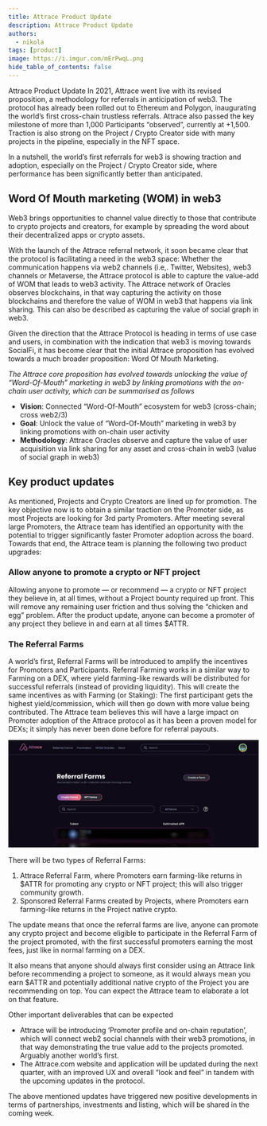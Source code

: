```yaml
---
title: Attrace Product Update
description: Attrace Product Update
authors:
  - nikola
tags: [product]
image: https://i.imgur.com/mErPwqL.png
hide_table_of_contents: false
---
```


Attrace Product Update
In 2021, Attrace went live with its revised proposition, a methodology for referrals in anticipation of web3. The protocol has already been rolled out to Ethereum and Polygon, inaugurating the world’s first cross-chain trustless referrals. Attrace also passed the key milestone of more than 1,000 Participants “observed”, currently at +1,500. Traction is also strong on the Project / Crypto Creator side with many projects in the pipeline, especially in the NFT space.


In a nutshell, the world’s first referrals for web3 is showing traction and adoption, especially on the Project / Crypto Creator side, where performance has been significantly better than anticipated.
<!--truncate-->
## Word Of Mouth marketing (WOM) in web3

Web3 brings opportunities to channel value directly to those that contribute to crypto projects and creators, for example by spreading the word about their decentralized apps or crypto assets.

With the launch of the Attrace referral network, it soon became clear that the protocol is facilitating a need in the web3 space: Whether the communication happens via web2 channels (i.e,. Twitter, Websites), web3 channels or Metaverse, the Attrace protocol is able to capture the value-add of WOM that leads to web3 activity. The Attrace network of Oracles observes blockchains, in that way capturing the activity on those blockchains and therefore the value of WOM in web3 that happens via link sharing. This can also be described as capturing the value of social graph in web3.

Given the direction that the Attrace Protocol is heading in terms of use case and users, in combination with the indication that web3 is moving towards SocialFi, it has become clear that the initial Attrace proposition has evolved towards a much broader proposition: Word Of Mouth Marketing.

_The Attrace core proposition has evolved towards unlocking the value of “Word-Of-Mouth” marketing in web3 by linking promotions with the on-chain user activity, which can be summarised as follows_

* **Vision**: Connected “Word-Of-Mouth” ecosystem for web3 (cross-chain; cross web2/3)
* **Goal**: Unlock the value of “Word-Of-Mouth” marketing in web3 by linking promotions with on-chain user activity
* **Methodology**: Attrace Oracles observe and capture the value of user acquisition via link sharing for any asset and cross-chain in web3 (value of social graph in web3)

## Key product updates
As mentioned, Projects and Crypto Creators are lined up for promotion. The key objective now is to obtain a similar traction on the Promoter side, as most Projects are looking for 3rd party Promoters.
After meeting several large Promoters, the Attrace team has identified an opportunity with the potential to trigger significantly faster Promoter adoption across the board. Towards that end, the Attrace team is planning the following two product upgrades:


### Allow anyone to promote a crypto or NFT project
Allowing anyone to promote — or recommend — a crypto or NFT project they believe in, at all times, without a Project bounty required up front. This will remove any remaining user friction and thus solving the “chicken and egg” problem. After the product update, anyone can become a promoter of any project they believe in and earn at all times $ATTR.

### The Referral Farms
A world’s first, Referral Farms will be introduced to amplify the incentives for Promoters and Participants. Referral Farming works in a similar way to Farming on a DEX, where yield farming-like rewards will be distributed for successful referrals (instead of providing liquidity). This will create the same incentives as with Farming (or Staking): The first participant gets the highest yield/commission, which will then go down with more value being contributed. The Attrace team believes this will have a large impact on Promoter adoption of the Attrace protocol as it has been a proven model for DEXs; it simply has never been done before for referral payouts.

![](img/product-update-teaser.png)


There will be two types of Referral Farms:
1. Attrace Referral Farm, where Promoters earn farming-like returns in $ATTR for promoting any crypto or NFT project; this will also trigger community growth.
1. Sponsored Referral Farms created by Projects, where Promoters earn farming-like returns in the Project native crypto.

The update means that once the referral farms are live, anyone can promote any crypto project and become eligible to participate in the Referral Farm of the project promoted, with the first successful promoters earning the most fees, just like in normal farming on a DEX.

It also means that anyone should always first consider using an Attrace link before recommending a project to someone, as it would always mean you earn $ATTR and potentially additional native crypto of the Project you are recommending on top. You can expect the Attrace team to elaborate a lot on that feature.

Other important deliverables that can be expected
* Attrace will be introducing ‘Promoter profile and on-chain reputation’, which will connect web2 social channels with their web3 promotions, in that way demonstrating the true value add to the projects promoted. Arguably another world’s first.
* The Attrace.com website and application will be updated during the next quarter, with an improved UX and overall “look and feel” in tandem with the upcoming updates in the protocol.

The above mentioned updates have triggered new positive developments in terms of partnerships, investments and listing, which will be shared in the coming week.
